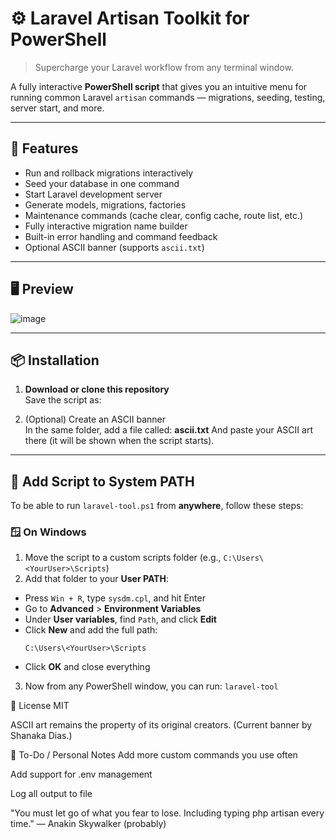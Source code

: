 # ⚙️ Laravel Artisan Toolkit for PowerShell

> Supercharge your Laravel workflow from any terminal window.

A fully interactive **PowerShell script** that gives you an intuitive menu for running common Laravel `artisan` commands — migrations, seeding, testing, server start, and more.

---

## 🎯 Features

- Run and rollback migrations interactively
- Seed your database in one command
- Start Laravel development server
- Generate models, migrations, factories
- Maintenance commands (cache clear, config cache, route list, etc.)
- Fully interactive migration name builder
- Built-in error handling and command feedback
- Optional ASCII banner (supports `ascii.txt`)

---

## 🖥️ Preview

![image](https://github.com/user-attachments/assets/d58120b8-3b05-4a8b-94bd-9a603a18c516)


---

## 📦 Installation

1. **Download or clone this repository**  
   Save the script as:


2. (Optional) Create an ASCII banner  
In the same folder, add a file called:
**ascii.txt** And paste your ASCII art there (it will be shown when the script starts).

---

## 🔧 Add Script to System PATH

To be able to run `laravel-tool.ps1` from **anywhere**, follow these steps:

### 🪟 On Windows

1. Move the script to a custom scripts folder (e.g., `C:\Users\<YourUser>\Scripts`)
2. Add that folder to your **User PATH**:
- Press `Win + R`, type `sysdm.cpl`, and hit Enter
- Go to **Advanced** > **Environment Variables**
- Under **User variables**, find `Path`, and click **Edit**
- Click **New** and add the full path:
  ```
  C:\Users\<YourUser>\Scripts
  ```
- Click **OK** and close everything

3. Now from any PowerShell window, you can run:
```laravel-tool```

🔐 License
MIT

ASCII art remains the property of its original creators.
(Current banner by Shanaka Dias.)

📌 To-Do / Personal Notes
 Add more custom commands you use often

 Add support for .env management

 Log all output to file

"You must let go of what you fear to lose. Including typing php artisan every time."
— Anakin Skywalker (probably)



